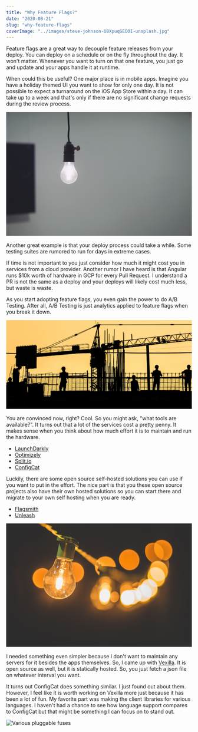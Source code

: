 ```yaml
---
title: "Why Feature Flags?"
date: "2020-08-21"
slug: "why-feature-flags"
coverImage: "../images/steve-johnson-U8XpuqGEO0I-unsplash.jpg"
---
```


Feature flags are a great way to decouple feature releases from your deploy. You can deploy on a schedule or on the fly throughout the day. It won't matter. Whenever you want to turn on that one feature, you just go and update and your apps handle it at runtime.

When could this be useful? One major place is in mobile apps. Imagine you have a holiday themed UI you want to show for only one day. It is not possible to expect a turnaround on the iOS App Store within a day. It can take up to a week and that's only if there are no significant change requests during the review process.

![Light bulbs turned on](../images/omer-sonido-LEMtekMLW4o-unsplash.jpg)

Another great example is that your deploy process could take a while. Some testing suites are rumored to run for days in extreme cases.

If time is not important to you just consider how much it might cost you in services from a cloud provider. Another rumor I have heard is that Angular runs \$10k worth of hardware in GCP for every Pull Request. I understand a PR is not the same as a deploy and your deploys will likely cost much less, but waste is waste.

As you start adopting feature flags, you even gain the power to do A/B Testing. After all, A/B Testing is just analytics applied to feature flags when you break it down.

![Construction work](../images/shivendu-shukla-3yoTPuYR9ZY-unsplash.jpg)

You are convinced now, right? Cool. So you might ask, "what tools are available?". It turns out that a lot of the services cost a pretty penny. It makes sense when you think about how much effort it is to maintain and run the hardware.

- [LaunchDarkly](https://launchdarkly.com)
- [Optimizely](https://optimizely.com)
- [Split.io](https://split.io)
- [ConfigCat](https://configcat.com/)

Luckily, there are some open source self-hosted solutions you can use if you want to put in the effort. The nice part is that you these open source projects also have their own hosted solutions so you can start there and migrate to your own self hosting when you are ready.

- [Flagsmith](https://github.com/Flagsmith/flagsmith)
- [Unleash](https://github.com/Unleash/unleash)

![More lights turned on](../images/luis-tosta-XpEIpQ6JDKY-unsplash.jpg)

I needed something even simpler because I don't want to maintain any servers for it besides the apps themselves. So, I came up with [Vexilla](https://vexilla.github.io). It is open source as well, but it is statically hosted. So, you just fetch a json file on whatever interval you want.

It turns out ConfigCat does something similar. I just found out about them. However, I feel like it is worth working on Vexilla more just because it has been a lot of fun. My favorite part was making the client libraries for various languages. I haven't had a chance to see how language support compares to ConfigCat but that might be something I can focus on to stand out.

![Various pluggable fuses](living-smarter-_ls5G4ewAo8-unsplash.jpg)
